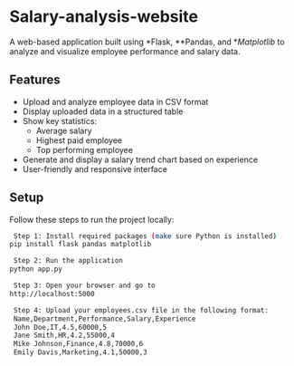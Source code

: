 # Salary-analysis-website

A web-based application built using *Flask, **Pandas, and **Matplotlib* to analyze and visualize employee performance and salary data.

## Features

- Upload and analyze employee data in CSV format
- Display uploaded data in a structured table
- Show key statistics:
  - Average salary
  - Highest paid employee
  - Top performing employee
- Generate and display a salary trend chart based on experience
- User-friendly and responsive interface

## Setup

Follow these steps to run the project locally:

```bash
 Step 1: Install required packages (make sure Python is installed)
pip install flask pandas matplotlib

 Step 2: Run the application
python app.py

 Step 3: Open your browser and go to
http://localhost:5000

 Step 4: Upload your employees.csv file in the following format:
 Name,Department,Performance,Salary,Experience
 John Doe,IT,4.5,60000,5
 Jane Smith,HR,4.2,55000,4
 Mike Johnson,Finance,4.8,70000,6
 Emily Davis,Marketing,4.1,50000,3
